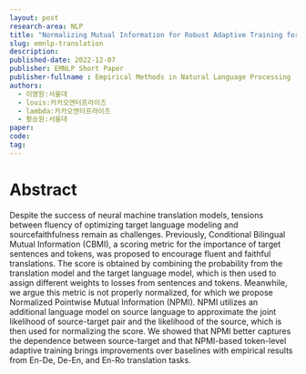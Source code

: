 ```yaml
---
layout: post
research-area: NLP
title: "Normalizing Mutual Information for Robust Adaptive Training for Translation"
slug: emnlp-translation
description:
published-date: 2022-12-07
publisher: EMNLP Short Paper
publisher-fullname : Empirical Methods in Natural Language Processing (EMNLP) Short Paper
authors:
  - 이영원:서울대
  - louis:카카오엔터프라이즈
  - lambda:카카오엔터프라이즈
  - 황승원:서울대
paper: 
code: 
tag:
---
```


# Abstract

Despite the success of neural machine translation models, tensions between fluency of optimizing target language modeling and sourcefaithfulness remain as challenges. Previously, Conditional Bilingual Mutual Information (CBMI), a scoring metric for the importance of target sentences and tokens, was proposed to encourage fluent and faithful translations. The score is obtained by combining the probability from the translation model and the target language model, which is then used to assign different weights to losses from sentences and tokens. Meanwhile, we argue this metric is not properly normalized, for which we propose Normalized Pointwise Mutual Information (NPMI). NPMI utilizes an additional language model on source language to approximate the joint likelihood of source-target pair and the likelihood of the source, which is then used for normalizing the score. We showed that NPMI better captures the dependence between source-target and that NPMI-based token-level adaptive training brings improvements over baselines with empirical results from En-De, De-En, and En-Ro translation tasks.

